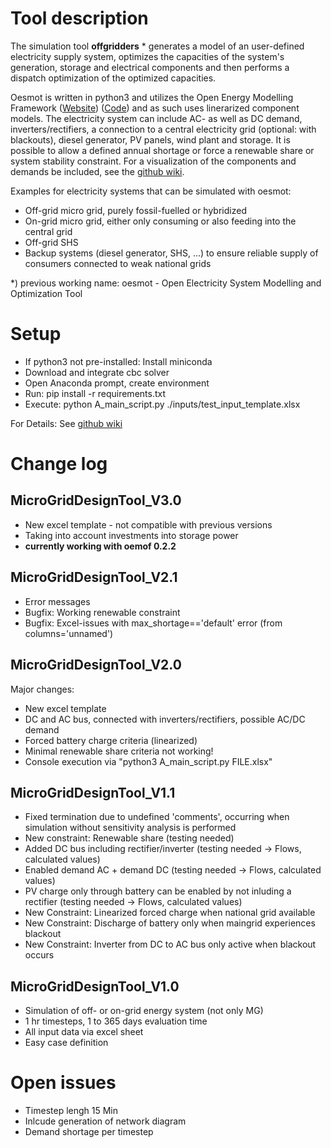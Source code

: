 # Tool description

The simulation tool **offgridders** * generates a model of an user-defined electricity supply system, optimizes the capacities of the system's generation, storage and electrical components and then performs a dispatch optimization of the optimized capacities.
 
Oesmot is written in python3 and utilizes the Open Energy Modelling Framework ([Website](https://oemof.org/)) ([Code](https://github.com/oemof)) 
and as such uses linerarized component models. 
The electricity system can include AC- as well as DC demand, inverters/rectifiers, 
a connection to a central electricity grid (optional: with blackouts), diesel generator, 
PV panels, wind plant and storage. 
It is possible to allow a defined annual shortage or force a renewable share or system stability constraint. 
For a visualization of the components and demands be included, 
see the [github wiki](https://github.com/smartie2076/simulator_grid-connected_micro_grid/wiki).

Examples for electricity systems that can be simulated with oesmot: 
* Off-grid micro grid, purely fossil-fuelled or hybridized
* On-grid micro grid, either only consuming or also feeding into the central grid
* Off-grid SHS
* Backup systems (diesel generator, SHS, ...) to ensure reliable supply of consumers connected to weak national grids

*) previous working name: oesmot - Open Electricity System Modelling and Optimization Tool

# Setup
* If python3 not pre-installed: Install miniconda
* Download and integrate cbc solver
* Open Anaconda prompt, create environment
* Run: pip install -r requirements.txt
* Execute: python A_main_script.py ./inputs/test_input_template.xlsx

For Details: See [github wiki](https://github.com/smartie2076/simulator_grid-connected_micro_grid/wiki/Installation)

# Change log

## MicroGridDesignTool_V3.0
* New excel template - not compatible with previous versions
* Taking into account investments into storage power
* **currently working with oemof 0.2.2**

## MicroGridDesignTool_V2.1
* Error messages
* Bugfix: Working renewable constraint
* Bugfix: Excel-issues with max_shortage=='default' error (from columns='unnamed')

## MicroGridDesignTool_V2.0
Major changes:
* New excel template
* DC and AC bus, connected with inverters/rectifiers, possible AC/DC demand
* Forced battery charge criteria (linearized)
* Minimal renewable share criteria not working!
* Console execution via "python3 A_main_script.py FILE.xlsx"

## MicroGridDesignTool_V1.1
* Fixed termination due to undefined 'comments', occurring when simulation without sensitivity analysis is performed
* New constraint: Renewable share (testing needed)
* Added DC bus including rectifier/inverter (testing needed -> Flows, calculated values)
* Enabled demand AC + demand DC (testing needed -> Flows, calculated values)
* PV charge only through battery can be enabled by not inluding a rectifier (testing needed -> Flows, calculated values)
* New Constraint: Linearized forced charge when national grid available
* New Constraint: Discharge of battery only when maingrid experiences blackout
* New Constraint: Inverter from DC to AC bus only active when blackout occurs

## MicroGridDesignTool_V1.0
* Simulation of off- or on-grid energy system (not only MG)
* 1 hr timesteps, 1 to 365 days evaluation time
* All input data via excel sheet
* Easy case definition

# Open issues
* Timestep lengh 15 Min
* Inlcude generation of network diagram 
* Demand shortage per timestep
